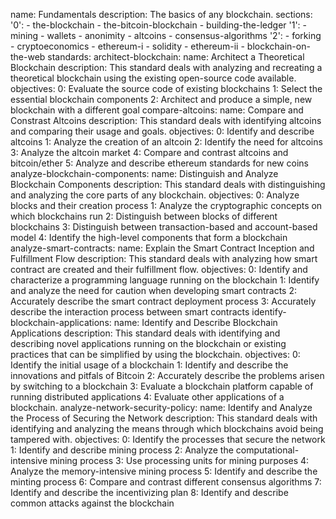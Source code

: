 name: Fundamentals
description: The basics of any blockchain.
sections:
  '0':
    - the-blockchain
    - the-bitcoin-blockchain
    - building-the-ledger
  '1':
    - mining
    - wallets
    - anonimity
    - altcoins
    - consensus-algorithms
  '2':
    - forking
    - cryptoeconomics
    - ethereum-i
    - solidity
    - ethereum-ii
    - blockchain-on-the-web
standards:
  architect-blockchain:
    name: Architect a Theoretical Blockchain
    description: This standard deals with analyzing and recreating a theoretical blockchain using the existing open-source code available.
    objectives:
      0: Evaluate the source code of existing blockchains 
      1: Select the essential blockchain components 
      2: Architect and produce a simple, new blockchain with a different goal
  compare-altcoins:
    name: Compare and Constrast Altcoins
    description: This standard deals with identifying altcoins and comparing their usage and goals.
    objectives:
      0: Identify and describe altcoins
      1: Analyze the creation of an altcoin
      2: Identify the need for altcoins
      3: Analyze the altcoin market
      4: Compare and contrast altcoins and bitcoin/ether
      5: Analyze and describe ethereum standards for new coins
  analyze-blockchain-components:
    name: Distinguish and Analyze Blockchain Components
    description: This standard deals with distinguishing and analyzing the core parts of any blockchain.
    objectives:
      0: Analyze blocks and their creation process
      1: Analyze the cryptographic concepts on which blockchains run
      2: Distinguish between blocks of different blockchains
      3: Distinguish between transaction-based and account-based model
      4: Identify the high-level components that form a blockchain
  analyze-smart-contracts:
    name: Explain the Smart Contract Inception and Fulfillment Flow
    description: This standard deals with analyzing how smart contract are created and their fulfillment flow.
    objectives: 
      0: Identify and characterize a programming language running on the blockchain
      1: Identify and analyze the need for caution when developing smart contracts
      2: Accurately describe the smart contract deployment process
      3: Accurately describe the interaction process between smart contracts 
  identify-blockchain-applications:
    name: Identify and Describe Blockchain Applications
    description: This standard deals with identifying and describing novel applications running on the blockchain or existing practices that can be simplified by using the blockchain.
    objectives: 
      0: Identify the initial usage of a blockchain
      1: Identify and describe the innovations and pitfals of Bitcoin
      2: Accurately describe the problems arisen by switching to a blockchain
      3: Evaluate a blockchain platform capable of running distributed applications
      4: Evaluate other applications of a blockchain.
  analyze-network-security-policy:
    name: Identify and Analyze the Process of Securing the Network
    description: This standard deals with identifying and analyzing the means through which blockchains avoid being tampered with.
    objectives:
      0: Identify the processes that secure the network
      1: Identify and describe mining process
      2: Analyze the computational-intensive mining process
      3: Use processing units for mining purposes
      4: Analyze the memory-intensive mining process
      5: Identify and describe the minting process
      6: Compare and contrast different consensus algorithms
      7: Identify and describe the incentivizing plan
      8: Identify and describe common attacks against the blockchain
